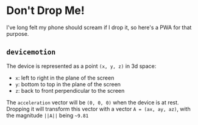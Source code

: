 
# Don't Drop Me!

I've long felt my phone should scream if I drop it, so here's a PWA for that purpose.

## `devicemotion`

The device is represented as a point `(x, y, z)` in 3d space:

- `x`: left to right in the plane of the screen
- `y`: bottom to top in the plane of the screen
- `z`: back to front perpendicular to the screen

The `acceleration` vector will be `(0, 0, 0)` when the device is at rest. Dropping it will transform this vector with a vector `A = (ax, ay, az)`, with the magnitude `||A||` being `~9.81`
